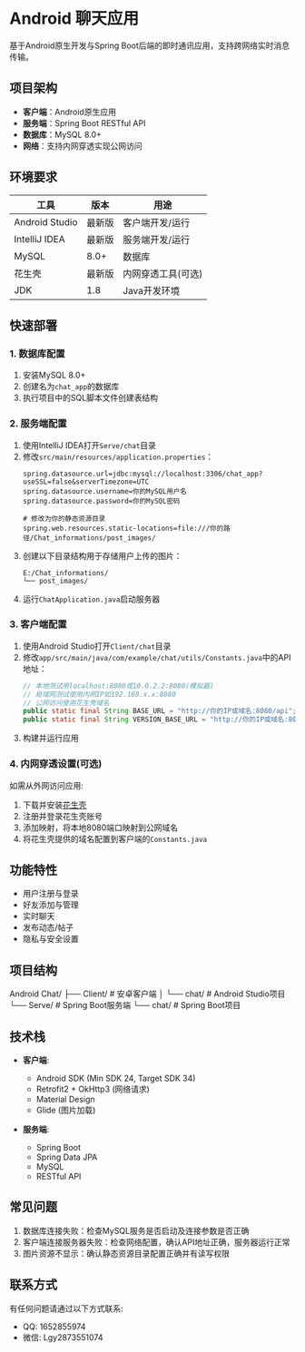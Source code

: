 # Android 聊天应用

基于Android原生开发与Spring Boot后端的即时通讯应用，支持跨网络实时消息传输。

## 项目架构

- **客户端**：Android原生应用
- **服务端**：Spring Boot RESTful API
- **数据库**：MySQL 8.0+
- **网络**：支持内网穿透实现公网访问

## 环境要求

| 工具 | 版本 | 用途 |
|------|------|------|
| Android Studio | 最新版 | 客户端开发/运行 |
| IntelliJ IDEA | 最新版 | 服务端开发/运行 |
| MySQL | 8.0+ | 数据库 |
| 花生壳 | 最新版 | 内网穿透工具(可选) |
| JDK | 1.8 | Java开发环境 |

## 快速部署

### 1. 数据库配置

1. 安装MySQL 8.0+
2. 创建名为`chat_app`的数据库
3. 执行项目中的SQL脚本文件创建表结构

### 2. 服务端配置

1. 使用IntelliJ IDEA打开`Serve/chat`目录
2. 修改`src/main/resources/application.properties`：
   ```properties
   spring.datasource.url=jdbc:mysql://localhost:3306/chat_app?useSSL=false&serverTimezone=UTC
   spring.datasource.username=你的MySQL用户名
   spring.datasource.password=你的MySQL密码
   
   # 修改为你的静态资源目录
   spring.web.resources.static-locations=file:///你的路径/Chat_informations/post_images/
   ```
3. 创建以下目录结构用于存储用户上传的图片：
   ```
   E:/Chat_informations/
   └── post_images/
   ```
4. 运行`ChatApplication.java`启动服务器

### 3. 客户端配置

1. 使用Android Studio打开`Client/chat`目录
2. 修改`app/src/main/java/com/example/chat/utils/Constants.java`中的API地址：
   ```java
   // 本地测试用localhost:8080或10.0.2.2:8080(模拟器)
   // 局域网测试使用内网IP如192.168.x.x:8080
   // 公网访问使用花生壳域名
   public static final String BASE_URL = "http://你的IP或域名:8080/api";
   public static final String VERSION_BASE_URL = "http://你的IP或域名:8080/";
   ```
3. 构建并运行应用

### 4. 内网穿透设置(可选)

如需从外网访问应用:
1. 下载并安装[花生壳](https://hsk.oray.com/)
2. 注册并登录花生壳账号
3. 添加映射，将本地8080端口映射到公网域名
4. 将花生壳提供的域名配置到客户端的`Constants.java`

## 功能特性

- 用户注册与登录
- 好友添加与管理
- 实时聊天
- 发布动态/帖子
- 隐私与安全设置

## 项目结构
Android Chat/
├── Client/ # 安卓客户端
│ └── chat/ # Android Studio项目
└── Serve/ # Spring Boot服务端
└── chat/ # Spring Boot项目


## 技术栈

- **客户端**:
  - Android SDK (Min SDK 24, Target SDK 34)
  - Retrofit2 + OkHttp3 (网络请求)
  - Material Design
  - Glide (图片加载)

- **服务端**:
  - Spring Boot
  - Spring Data JPA
  - MySQL
  - RESTful API

## 常见问题

1. 数据库连接失败：检查MySQL服务是否启动及连接参数是否正确
2. 客户端连接服务器失败：检查网络配置，确认API地址正确，服务器运行正常
3. 图片资源不显示：确认静态资源目录配置正确并有读写权限

## 联系方式

有任何问题请通过以下方式联系:

- QQ: 1652855974
- 微信: Lgy2873551074
